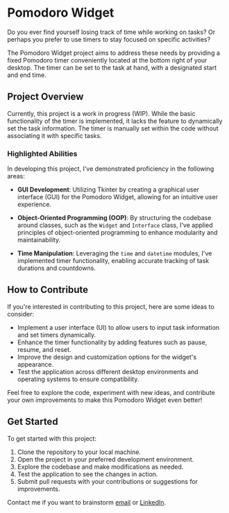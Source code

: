 # Pomodoro Widget

Do you ever find yourself losing track of time while working on tasks? Or perhaps you prefer to use timers to stay focused on specific activities?

The Pomodoro Widget project aims to address these needs by providing a fixed Pomodoro timer conveniently located at the bottom right of your desktop. The timer can be set to the task at hand, with a designated start and end time.

## Project Overview

Currently, this project is a work in progress (WIP). While the basic functionality of the timer is implemented, it lacks the feature to dynamically set the task information. The timer is manually set within the code without associating it with specific tasks.

### Highlighted Abilities

In developing this project, I've demonstrated proficiency in the following areas:

- **GUI Development**: Utilizing Tkinter by creating a graphical user interface (GUI) for the Pomodoro Widget, allowing for an intuitive user experience.

- **Object-Oriented Programming (OOP)**: By structuring the codebase around classes, such as the `Widget` and `Interface` class, I've applied principles of object-oriented programming to enhance modularity and maintainability.

- **Time Manipulation**: Leveraging the `time` and `datetime` modules, I've implemented timer functionality, enabling accurate tracking of task durations and countdowns.


## How to Contribute

If you're interested in contributing to this project, here are some ideas to consider:

- Implement a user interface (UI) to allow users to input task information and set timers dynamically.
- Enhance the timer functionality by adding features such as pause, resume, and reset.
- Improve the design and customization options for the widget's appearance.
- Test the application across different desktop environments and operating systems to ensure compatibility.

Feel free to explore the code, experiment with new ideas, and contribute your own improvements to make this Pomodoro Widget even better!

## Get Started

To get started with this project:

1. Clone the repository to your local machine.
2. Open the project in your preferred development environment.
3. Explore the codebase and make modifications as needed.
4. Test the application to see the changes in action.
5. Submit pull requests with your contributions or suggestions for improvements.

Contact me if you want to brainstorm [email](mailto:rsoza02@outlook.com) or [LinkedIn](https://www.linkedin.com/in/rebecca-soza-74531a2b4/).

